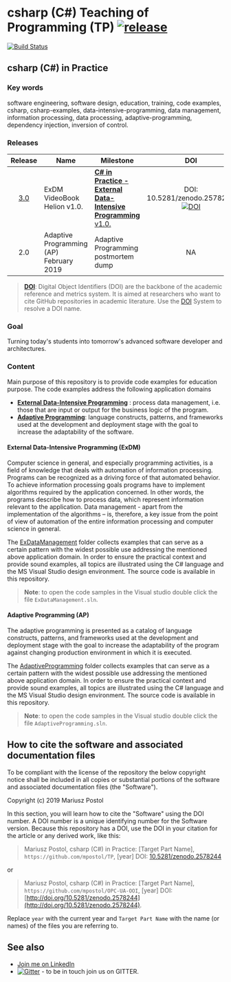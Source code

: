 # csharp (C#) Teaching of Programming (TP) [![release](https://img.shields.io/github/release/mpostol/tp.svg?style=flat)](https://github.com/mpostol/TP/releases)

[![Build Status](https://caseu.visualstudio.com/TP/_apis/build/status/mpostol.TP?branchName=master)](https://caseu.visualstudio.com/TP/_build/latest?definitionId=2&branchName=master)

## csharp (C#) in Practice

### Key words

software engineering, software design, education, training, code examples, csharp, csharp-examples, data-intensive-programming, data management, information processing, data processing, adaptive-programming, dependency injection, inversion of control.

### Releases

| Release | Name                                    | Milestone                                                          | DOI |
|:-------:|-----------------------------------------|--------------------------------------------------------------------|:---:|
|[3.0](https://github.com/mpostol/TP/releases/tag/3.0) | ExDM  VideoBook Helion v1.0. | [**C# in Practice - External Data-Intensive Programming** v1.0.](https://videopoint.pl/kurs/jezyk-c-w-praktyce-kurs-video-przetwarzanie-danych-zewnetrznych-mariusz-postol,vjcprv.htm#format/w) | DOI: 10.5281/zenodo.2578245 [![DOI](https://zenodo.org/badge/DOI/10.5281/zenodo.2578245.svg)](https://doi.org/10.5281/zenodo.2578245)
|2.0 | Adaptive Programming (AP) February 2019 | Adaptive Programming postmortem dump                               | NA

>[**DOI**](https://www.doi.org/hb.html): Digital Object Identifiers (DOI) are the backbone of the academic reference and metrics system. It is aimed at researchers who want to cite GitHub repositories in academic literature. Use the [DOI](https://www.doi.org/) System to resolve a DOI name.

### Goal

Turning today's students into tomorrow's advanced software developer and architectures.

### Content

Main purpose of this repository is to provide code examples for education purpose. The code examples address the following application domains

- [**External Data-Intensive Programming**](ExDataManagement/README.md) : process data management, i.e. those that are input or output for the business logic of the program.
- [**Adaptive Programming**](AdaptiveProgramming/README.md): language constructs, patterns, and frameworks used at the development and deployment stage with the goal to increase the adaptability of the software.

#### External Data-Intensive Programming (ExDM)

Computer science in general, and especially programming activities, is a field of knowledge that deals with automation of information processing. Programs can be recognized as a driving force of that automated behavior. To achieve information processing goals programs have to implement algorithms required by the application concerned. In other words, the programs describe how to process data, which represent information relevant to the application. Data management - apart from the implementation of the algorithms – is, therefore, a key issue from the point of view of automation of the entire information processing and computer science in general.

The [ExDataManagement](ExDataManagement/README.md) folder collects examples that can serve as a certain pattern with the widest possible use addressing the mentioned above application domain. In order to ensure the practical context and provide sound examples, all topics are illustrated using the C# language and the MS Visual Studio design environment. The source code is available in this repository.

> **Note**: to open the code samples in the Visual studio double click the file `ExDataManagement.sln`.

#### Adaptive Programming (AP)

The adaptive programming is presented as a catalog of language constructs, patterns, and frameworks used at the development and deployment stage with the goal to increase the adaptability of the program against changing production environment in which it is executed.

The [AdaptiveProgramming](AdaptiveProgramming/README.md) folder collects examples that can serve as a certain pattern with the widest possible use addressing the mentioned above application domain. In order to ensure the practical context and provide sound examples, all topics are illustrated using the C# language and the MS Visual Studio design environment. The source code is available in this repository.

> **Note**: to open the code samples in the Visual studio double click the file `AdaptiveProgramming.sln`.

## How to cite the software and associated documentation files

To be compliant with the license of the repository the below copyright notice shall be included in all copies or substantial portions of the software and associated documentation files (the "Software").

Copyright (c) 2019 Mariusz Postol

In this section, you will learn how to cite the "Software" using the DOI number. A DOI number is a unique identifying number for the Software version. Because this repository has a DOI, use the DOI in your citation for the article or any derived work, like this:

> Mariusz Postol, csharp (C#) in Practice: [Target Part Name], `https://github.com/mpostol/TP`, [year]
DOI: [10.5281/zenodo.2578244](http://doi.org/10.5281/zenodo.2578244)

or

> Mariusz Postol, csharp (C#) in Practice: [Target Part Name], `https://github.com/mpostol/OPC-UA-OOI`, [year]
DOI: [http://doi.org/10.5281/zenodo.2578244](http://doi.org/10.5281/zenodo.2578244).

Replace `year` with the current year and `Target Part Name` with the name (or names) of the files you are referring to.

## See also

- [Join me on LinkedIn](https://pl.linkedin.com/in/mpostol)
- [![Gitter](https://badges.gitter.im/mpostol/TP.svg)](https://gitter.im/mpostol/TP?utm_source=badge&utm_medium=badge&utm_campaign=pr-badge) - to be in touch join us on GITTER.

<!--
//____________________________________________________________________________
//
//  Copyright (C) 2018, Mariusz Postol LODZ POLAND.
//
//  To be in touch join the community at GITTER: https://gitter.im/mpostol/TP
//____________________________________________________________________________
-->
